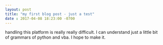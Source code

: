 ```yaml
---
layout: post
title: "my first blog post - just a test"
date : 2017-04-08 18:23:00 -0700
---
```


handling this platform is really really difficult. I can understand just a little bit of  grammars of python and vba. I hope to make it.
